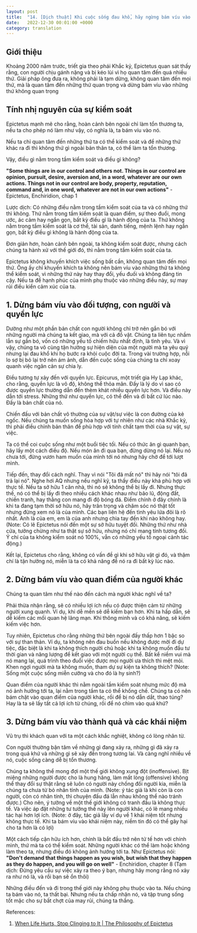```yaml
---
layout: post
title:  "14. [Dịch thuật] Khi cuộc sống đau khổ, hãy ngừng bám víu vào nó"
date:   2022-12-30 00:01:00 +0000
category: translation
---
```


## Giới thiệu 
Khoảng 2000 năm trước, triết gia theo phái Khắc kỷ, Epictetus quan sát thấy rằng, con người chịu gánh nặng và bị kéo lùi vì họ quan tâm đến quá nhiều thứ. Giải pháp ông đưa ra, không phải là tạm dừng, không quan tâm đến mọi thứ, mà là quan tâm đến những thứ quan trọng và dừng bám víu vào những thứ không quan trọng

<!-- Một vài thứ nằm trong tầm kiểm soát của ta, một vài thứ khác thì không. Nếu ta quan tâm đến nhũng ta có thể kiểm soát, ta đứng ở phía mạnh. Tuy nhiên, nếu ta sao nhãng và tập trung vào thứ không nằm trong tầm kiểm soát, ta rơi vào thế yếu.  -->

## Tính nhị nguyên của sự kiểm soát 
Epictetus mạnh mẽ cho rằng, hoàn cảnh bên ngoài chỉ làm tổn thương ta, nếu ta cho phép nó làm như vậy, có nghĩa là, ta bám víu vào nó. 

Nếu ta chỉ quan tâm đến những thứ ta có thể kiểm soát và để những thứ khác ra đi thì không thứ gì ngoài bản thân ta, có thể làm ta tổn thương. 

Vậy, điều gì nằm trong tầm kiểm soát và điều gì không? 

**"Some things are in our control and others not. Things in our control are opinion, pursuit, desire, aversion and, in a word, whatever are our own actions. Things not in our control are body, property, reputation, command and, in one word, whatever are not in our own actions"** - Epictetus, Enchiridion, chap 1

Lược dịch: Có những điều nằm trong tầm kiểm soát của ta và có những thứ thì không. Thứ nằm trong tầm kiểm soát là quan điểm, sự theo đuổi, mong ước, ác cảm hay ngắn gọn, bất kỳ điều gì là hành động của ta. Thứ không nằm trong tầm kiểm soát là cơ thể, tài sản, danh tiếng, mệnh lệnh hay ngắn gọn, bất kỳ điều gì không là hành động của ta. 

Đơn giản hơn, hoàn cảnh bên ngoài, ta không kiểm soát được, nhưng cách chúng ta hành xử với thế giới đó, thì nằm trong tầm kiểm soát của ta. 

Epictetus không khuyến khích việc sống bất cần, không quan tâm đến mọi thứ. Ông ấy chỉ khuyến khích ta không nên bám víu vào những thứ ta không thể kiểm soát, vì những thứ này hay thay đổi, yếu đuối và không đáng tin cậy. Nếu ta để hạnh phúc của mình phụ thuộc vào những điều này, sự may rủi điều kiển cảm xúc của ta.

## 1. Dừng bám víu vào đối tượng, con người và quyền lực 

Dường như một phần bản chất con người không chỉ trở nên gắn bó với những người mà chúng ta kết giao, mà với cả đồ vật. Chúng ta liên tục nhầm lẫn sự gắn bó, vốn có những yếu tố chiếm hữu nhất định, là tình yêu. Và vì vậy, chúng ta vô cùng tận hưởng sự hiện diện của một người mà ta yêu quý nhưng lại đau khổ khi họ bước ra khỏi cuộc đời ta. Trong vài trường hợp, nỗi lo sợ bị bỏ lại trở nên ám ảnh, dẫn đến cuộc sống của chúng ta chỉ xoay quanh việc ngăn cản sự chia ly. 

Điều tương tự xảy đến với quyền lực. Epicurus, một triết gia Hy Lạp khác, cho rằng, quyền lực là vô độ, không thể thỏa mãn. Đấy là lý do vì sao có được quyền lực thường dẫn đến thèm khát nhiều quyền lực hơn. Và điều này dẫn tới stress. Những thứ như quyền lực, có thể đến và đi bất cứ lúc nào. Đấy là bản chất của nó. 

Chiến đấu với bản chất vô thường của sự vật/sự việc là con đường của kẻ ngốc. Nếu chúng ta muốn sống hòa hợp với tự nhiên như các nhà Khắc kỷ, thì phải điều chỉnh bản thân để phù hợp với tính chất tạm thời của sự vật, sự việc. 

Ta có thể coi cuộc sống như một buổi tiệc tối. Nếu có thức ăn gì quanh bạn, hãy lấy một cách điều độ. Nếu món ăn đi qua bạn, đừng dừng nó lại. Nếu nó chưa tới, đừng vươn ham muốn của mình tới nó nhưng hãy chờ để tới lượt mình.

Tiếp đến, thay đổi cách nghĩ. Thay vì nói "Tôi đã mất nó" thì hãy nói "tôi đã trả lại nó". Nghe hơi AQ nhưng nếu nghĩ kỹ, ta thấy điều này khá phù hợp với thực tế. Nếu ta sở hữu 1 căn nhà, thì nó sẽ không thể bị lấy đi. Nhưng thực thế, nó có thể bị lấy đi theo nhiều cách khác nhau như bão lũ, động đất, chiến tranh, hay thằng con mang đi độ bóng đá. Điểm chính ở đây chính là khi ta đang tạm thời sở hữu nó, hãy trân trọng và chăm sóc nó thật tốt nhưng đừng xem nó là của mình. Các bạn liên hệ đến tình yêu lứa đôi là rõ nhất. Anh là của em, em là của anh nhưng chia tay đến khi nào không hay. (Note: Có lẽ Epictetus nói đến một sự sở hữu tuyệt đối. Những thứ như nhà cửa, tưởng chừng như ta thật sự sở hữu, nhưng nó chỉ mang tính tương đối. Ý chí của ta không kiểm soát nó 100%, vẫn có những yếu tố ngoại cảnh tác động.)

Kết lại, Epictetus cho rằng, không có vấn đề gì khi sở hữu vật gì đó, và thậm chí là tận hưởng nó, miễn là ta có khả năng để nó ra đi bất kỳ lúc nào. 

## 2. Dừng bám víu vào quan điểm của người khác 

Chúng ta quan tâm như thế nào đến cách mà người khác nghĩ về ta?

Phải thừa nhận rằng, sẽ có nhiều lợi ích nếu có được thiện cảm từ những người xung quanh. Ví dụ, khi dễ mến sẽ dễ kiếm bạn hơn. Khi ta hấp dẫn, sẽ dễ kiếm các mối quan hệ lãng mạn. Khi thông minh và có khả năng, sẽ kiếm kiếm việc hơn. 

Tuy nhiên, Epictetus cho rằng những thứ bên ngoài đấy thấp hơn 1 bậc so với sự than thản. Ví dụ, ta không nên đau buồn nếu không được mời đi dự tiệc, đặc biệt là khi ta không thích người chủ hoặc khi ta không muốn đầu tư thời gian và năng lượng để kết giao với một người cụ thể. Bất kể niềm vui mà nó mang lại, quá trình theo đuổi việc được mọi người ưa thích thì mệt mỏi. Khen ngợi người mà ta không muốn, tham dự sự kiện ta không thích? (Note: Sống một cuộc sống miễn cưỡng và cho đó là hy sinh?)

Quan điểm của người khác thì nằm ngoài tầm kiểm soát nhưng mức độ mà nó ảnh hưởng tới ta, lại nằm trong tầm ta có thể khống chế. Chúng ta có nên bám chặt vào quan điểm của người khác, rồi để bị nó dẫn dắt, thao túng? Hay là ta sẽ lấy tất cả lợi ích từ chúng, rồi để nó chìm vào quá khứ? 

## 3. Dừng bám víu vào thành quả và các khái niệm
Vũ trụ thì khách quan với ta một cách khắc nghiệt, không có lòng nhân từ. 

Con người thường bận tâm về những gì đang xảy ra, những gì đã xảy ra trong quá khứ và những gì sẽ xảy đến trong tương lai. Và càng nghĩ nhiều về nó, cuộc sống càng dễ bị tổn thương. 

Chúng ta không thể mong đợi một thế giới không xung đột (inoffensive). Bịt miệng những người được cho là hung hăng, làm mất lòng (offensive) không thể thay đổi sự thật rằng sẽ luôn có người này chống đối người kia, miễn là chúng ta chưa từ bỏ nhân tính của mình. (Note: ý tác giả là khi còn là con người, còn có nhân tính, thì chuyện đấu đá lẫn nhau không thể nào tránh được.) Cho nên, ý tưởng về một thế giới không có tranh đấu là không thực tế. Và việc áp đặt những tư tưởng thế này lên người khác, có lẽ mang nhiều tác hại hơn lợi ích. (Note: ở đây, tác giả lấy ví dụ về 1 khái niệm tốt nhưng không thực tế. Khi ta bám víu vào khái niệm này, niềm tin đó có thể gây hại cho ta hơn là có lợi)

Một cách tiếp cận hữu ích hơn, chính là bắt đầu trở nên tử tế hơn với chính mình, thứ mà ta có thể kiểm soát. Những người khác có thể làm hoặc không làm theo ta, nhưng điều đó không ảnh hướng tới ta. Như Epictetus nói: **"Don't demand that things happen as you wish, but wish that they happen as they do happen, and you will go on well"** - Enchiridion, chapter 8 (Tạm dịch: Đừng yêu cầu sự việc xảy ra theo ý bạn, nhưng hãy mong rằng nó xảy ra như nó là, và rồi bạn sẽ ổn thôi)

Những điều đến và đi trong thế giới này không phụ thuộc vào ta. Nếu chúng ta bám vào nó, ta thất bại. Nhưng nếu ta chấp nhận nó, và tập trung sống tốt mặc cho sự bất chợt của may rủi, chúng ta thắng.

References: 
1. [When Life Hurts, Stop Clinging to It \| The Philosophy of Epictetus](https://www.youtube.com/watch?v=p2KHo95Qknk)